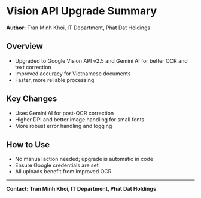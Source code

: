 # Vision API Upgrade Summary

**Author:** Tran Minh Khoi, IT Department, Phat Dat Holdings

## Overview
- Upgraded to Google Vision API v2.5 and Gemini AI for better OCR and text correction
- Improved accuracy for Vietnamese documents
- Faster, more reliable processing

## Key Changes
- Uses Gemini AI for post-OCR correction
- Higher DPI and better image handling for small fonts
- More robust error handling and logging

## How to Use
- No manual action needed; upgrade is automatic in code
- Ensure Google credentials are set
- All uploads benefit from improved OCR

---
**Contact: Tran Minh Khoi, IT Department, Phat Dat Holdings** 